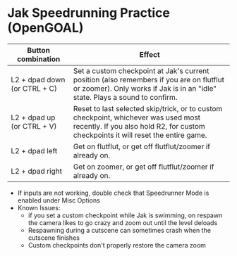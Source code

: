 # Jak Speedrunning Practice (OpenGOAL)

| Button combination | Effect | 
|-|-|
| L2 + dpad down (or CTRL + C) | Set a custom checkpoint at Jak's current position (also remembers if you are on flutflut or zoomer). Only works if Jak is in an "idle" state. Plays a sound to confirm. |
| L2 + dpad up (or CTRL + V) | Reset to last selected skip/trick, or to custom checkpoint, whichever was used most recently. If you also hold R2, for custom checkpoints it will reset the entire game. |
| L2 + dpad left | Get on flutflut, or get off flutflut/zoomer if already on. |
| L2 + dpad right | Get on zoomer, or get off flutflut/zoomer if already on. |

- If inputs are not working, double check that Speedrunner Mode is enabled under Misc Options
- Known Issues: 
  - if you set a custom checkpoint while Jak is swimming, on respawn the camera likes to go crazy and zoom out until the level deloads
  - Respawning during a cutscene can sometimes crash when the cutscene finishes
  - Custom checkpoints don't properly restore the camera zoom
